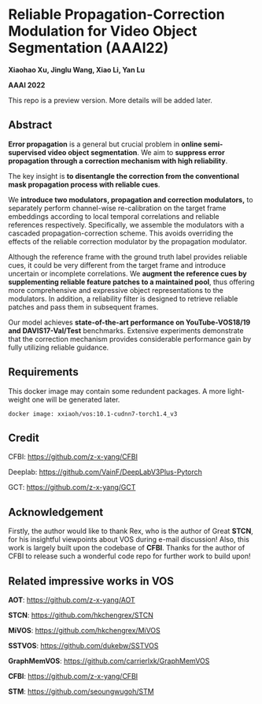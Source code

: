 # Reliable Propagation-Correction Modulation for Video Object Segmentation (AAAI22)
**Xiaohao Xu, Jinglu Wang, Xiao Li, Yan Lu**

**AAAI 2022**

This repo is a preview version. More details will be added later.

## Abstract
**Error propagation** is a general but crucial problem in **online semi-supervised video object segmentation**. We aim to **suppress error propagation through a correction mechanism with high reliability**. 

The key insight is **to disentangle the correction from the conventional mask propagation process with reliable cues**. 

We **introduce two modulators, propagation and correction modulators,** to separately perform channel-wise re-calibration on the target frame embeddings according to local temporal correlations and reliable references respectively. Specifically, we assemble the modulators with a cascaded propagation-correction scheme. This avoids overriding the effects of the reliable correction modulator by the propagation modulator. 

Although the reference frame with the ground truth label provides reliable cues, it could be very different from the target frame and introduce uncertain or incomplete correlations. We **augment the reference cues by supplementing reliable feature patches to a maintained pool**, thus offering more comprehensive and expressive object representations to the modulators. In addition, a reliability filter is designed to retrieve reliable patches and pass them in subsequent frames. 

Our model achieves **state-of-the-art performance on YouTube-VOS18/19 and DAVIS17-Val/Test** benchmarks. Extensive experiments demonstrate that the correction mechanism provides considerable performance gain by fully utilizing reliable guidance.

## Requirements
This docker image may contain some redundent packages. A more light-weight one will be generated later.

    
    docker image: xxiaoh/vos:10.1-cudnn7-torch1.4_v3
    

## Credit

CFBI: <https://github.com/z-x-yang/CFBI>

Deeplab: <https://github.com/VainF/DeepLabV3Plus-Pytorch>

GCT: <https://github.com/z-x-yang/GCT>

## Acknowledgement
Firstly, the author would like to thank Rex, who is the author of Great **STCN**, for his insightful viewpoints about VOS during e-mail discussion!
Also, this work is largely built upon the codebase of **CFBI**. Thanks for the author of CFBI to release such a wonderful code repo for further work to build upon!

## Related impressive works in VOS
**AOT**: <https://github.com/z-x-yang/AOT>

**STCN**: <https://github.com/hkchengrex/STCN>

**MiVOS**: <https://github.com/hkchengrex/MiVOS>

**SSTVOS**: <https://github.com/dukebw/SSTVOS>

**GraphMemVOS**: <https://github.com/carrierlxk/GraphMemVOS>

**CFBI**: <https://github.com/z-x-yang/CFBI>

**STM**: <https://github.com/seoungwugoh/STM>
